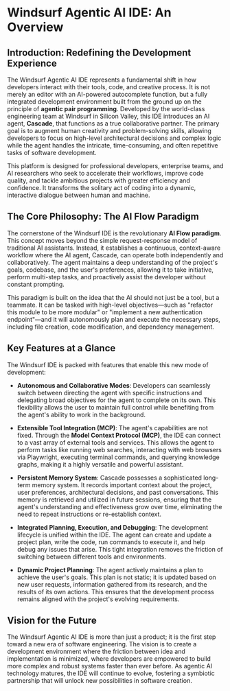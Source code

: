 # Windsurf Agentic AI IDE: An Overview

## Introduction: Redefining the Development Experience

The Windsurf Agentic AI IDE represents a fundamental shift in how developers interact with their tools, code, and creative process. It is not merely an editor with an AI-powered autocomplete function, but a fully integrated development environment built from the ground up on the principle of **agentic pair programming**. Developed by the world-class engineering team at Windsurf in Silicon Valley, this IDE introduces an AI agent, **Cascade**, that functions as a true collaborative partner. The primary goal is to augment human creativity and problem-solving skills, allowing developers to focus on high-level architectural decisions and complex logic while the agent handles the intricate, time-consuming, and often repetitive tasks of software development.

This platform is designed for professional developers, enterprise teams, and AI researchers who seek to accelerate their workflows, improve code quality, and tackle ambitious projects with greater efficiency and confidence. It transforms the solitary act of coding into a dynamic, interactive dialogue between human and machine.

## The Core Philosophy: The AI Flow Paradigm

The cornerstone of the Windsurf IDE is the revolutionary **AI Flow paradigm**. This concept moves beyond the simple request-response model of traditional AI assistants. Instead, it establishes a continuous, context-aware workflow where the AI agent, Cascade, can operate both independently and collaboratively. The agent maintains a deep understanding of the project's goals, codebase, and the user's preferences, allowing it to take initiative, perform multi-step tasks, and proactively assist the developer without constant prompting.

This paradigm is built on the idea that the AI should not just be a tool, but a teammate. It can be tasked with high-level objectives—such as "refactor this module to be more modular" or "implement a new authentication endpoint"—and it will autonomously plan and execute the necessary steps, including file creation, code modification, and dependency management.

## Key Features at a Glance

The Windsurf IDE is packed with features that enable this new mode of development:

-   **Autonomous and Collaborative Modes**: Developers can seamlessly switch between directing the agent with specific instructions and delegating broad objectives for the agent to complete on its own. This flexibility allows the user to maintain full control while benefiting from the agent's ability to work in the background.

-   **Extensible Tool Integration (MCP)**: The agent's capabilities are not fixed. Through the **Model Context Protocol (MCP)**, the IDE can connect to a vast array of external tools and services. This allows the agent to perform tasks like running web searches, interacting with web browsers via Playwright, executing terminal commands, and querying knowledge graphs, making it a highly versatile and powerful assistant.

-   **Persistent Memory System**: Cascade possesses a sophisticated long-term memory system. It records important context about the project, user preferences, architectural decisions, and past conversations. This memory is retrieved and utilized in future sessions, ensuring that the agent's understanding and effectiveness grow over time, eliminating the need to repeat instructions or re-establish context.

-   **Integrated Planning, Execution, and Debugging**: The development lifecycle is unified within the IDE. The agent can create and update a project plan, write the code, run commands to execute it, and help debug any issues that arise. This tight integration removes the friction of switching between different tools and environments.

-   **Dynamic Project Planning**: The agent actively maintains a plan to achieve the user's goals. This plan is not static; it is updated based on new user requests, information gathered from its research, and the results of its own actions. This ensures that the development process remains aligned with the project's evolving requirements.

## Vision for the Future

The Windsurf Agentic AI IDE is more than just a product; it is the first step toward a new era of software engineering. The vision is to create a development environment where the friction between idea and implementation is minimized, where developers are empowered to build more complex and robust systems faster than ever before. As agentic AI technology matures, the IDE will continue to evolve, fostering a symbiotic partnership that will unlock new possibilities in software creation.
